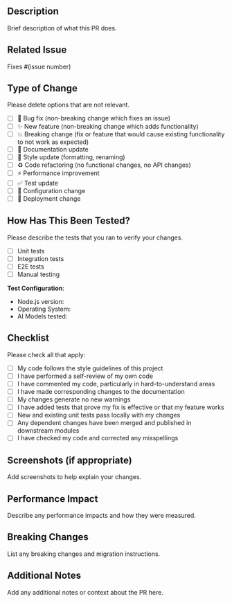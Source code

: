 ## Description
Brief description of what this PR does.

## Related Issue
Fixes #(issue number)

## Type of Change
Please delete options that are not relevant.

- [ ] 🐛 Bug fix (non-breaking change which fixes an issue)
- [ ] ✨ New feature (non-breaking change which adds functionality)
- [ ] 💥 Breaking change (fix or feature that would cause existing functionality to not work as expected)
- [ ] 📝 Documentation update
- [ ] 🎨 Style update (formatting, renaming)
- [ ] ♻️ Code refactoring (no functional changes, no API changes)
- [ ] ⚡ Performance improvement
- [ ] ✅ Test update
- [ ] 🔧 Configuration change
- [ ] 🚀 Deployment change

## How Has This Been Tested?
Please describe the tests that you ran to verify your changes.

- [ ] Unit tests
- [ ] Integration tests
- [ ] E2E tests
- [ ] Manual testing

**Test Configuration**:
* Node.js version:
* Operating System:
* AI Models tested:

## Checklist
Please check all that apply:

- [ ] My code follows the style guidelines of this project
- [ ] I have performed a self-review of my own code
- [ ] I have commented my code, particularly in hard-to-understand areas
- [ ] I have made corresponding changes to the documentation
- [ ] My changes generate no new warnings
- [ ] I have added tests that prove my fix is effective or that my feature works
- [ ] New and existing unit tests pass locally with my changes
- [ ] Any dependent changes have been merged and published in downstream modules
- [ ] I have checked my code and corrected any misspellings

## Screenshots (if appropriate)
Add screenshots to help explain your changes.

## Performance Impact
Describe any performance impacts and how they were measured.

## Breaking Changes
List any breaking changes and migration instructions.

## Additional Notes
Add any additional notes or context about the PR here.